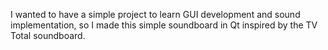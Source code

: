 I wanted to have a simple project to learn GUI development and sound implementation, so I made this simple soundboard in Qt inspired by the TV Total soundboard.
